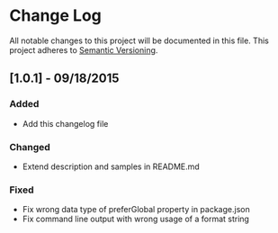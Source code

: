# Change Log
All notable changes to this project will be documented in this file.
This project adheres to [Semantic Versioning](http://semver.org/).

## [1.0.1] - 09/18/2015

### Added
- Add this changelog file 

### Changed
- Extend description and samples in README.md 

### Fixed
- Fix wrong data type of preferGlobal property in package.json
- Fix command line output with wrong usage of a format string